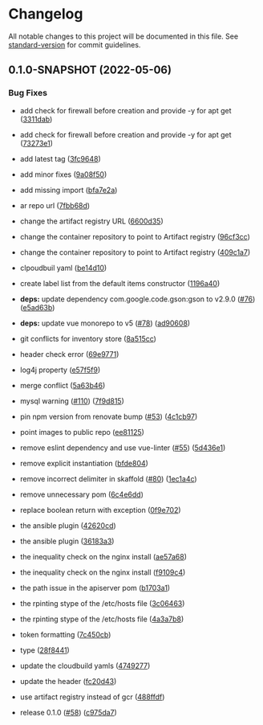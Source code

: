 # Changelog

All notable changes to this project will be documented in this file. See [standard-version](https://github.com/conventional-changelog/standard-version) for commit guidelines.

## 0.1.0-SNAPSHOT (2022-05-06)


### Bug Fixes

* add check for firewall before creation and provide -y for apt get ([3311dab](https://github.com/mokkapps/changelog-generator-demo/commits/3311dab21d0af9256b439070e66f8d0caacf64c0))
* add check for firewall before creation and provide -y for apt get ([73273e1](https://github.com/mokkapps/changelog-generator-demo/commits/73273e1585cea6836470f5c27b0d8150f3a292e3))
* add latest tag ([3fc9648](https://github.com/mokkapps/changelog-generator-demo/commits/3fc96483a0993df7a4f402b04ab4d9a828a437b4))
* add minor fixes ([9a08f50](https://github.com/mokkapps/changelog-generator-demo/commits/9a08f5061a40308e6f0b0a6f2fe7603e4d23118c))
* add missing import ([bfa7e2a](https://github.com/mokkapps/changelog-generator-demo/commits/bfa7e2ae67315369bb83161d81cdee041f7c926b))
* ar repo url ([7fbb68d](https://github.com/mokkapps/changelog-generator-demo/commits/7fbb68dc926149d4cb738489668921910bcc7374))
* change the artifact registry URL ([6600d35](https://github.com/mokkapps/changelog-generator-demo/commits/6600d35689db9152ce0eaa70876b843978b33ce7))
* change the container repository to point to Artifact registry ([96cf3cc](https://github.com/mokkapps/changelog-generator-demo/commits/96cf3ccef317d168e864a99634803b957fa9c339))
* change the container repository to point to Artifact registry ([409c1a7](https://github.com/mokkapps/changelog-generator-demo/commits/409c1a7c6ec9b2408a9eed11ccf36828040d4135))
* clpoudbuil yaml ([be14d10](https://github.com/mokkapps/changelog-generator-demo/commits/be14d10a94c5f23c511ac0daf820f69a3de9b581))
* create label list from the default items constructor ([1196a40](https://github.com/mokkapps/changelog-generator-demo/commits/1196a40d76e7f390c70915be28c196363851f72d))
* **deps:** update dependency com.google.code.gson:gson to v2.9.0 ([#76](https://github.com/GoogleCloudPlatform/point-of-sale/issues/76)) ([e5ad63b](https://github.com/mokkapps/changelog-generator-demo/commits/e5ad63b33d2681f90f323bc28bf567e234a7f0ef))
* **deps:** update vue monorepo to v5 ([#78](https://github.com/GoogleCloudPlatform/point-of-sale/issues/78)) ([ad90608](https://github.com/mokkapps/changelog-generator-demo/commits/ad90608eecd2ee1efb55ca1c16f743d8e6aeca27))
* git conflicts for inventory store ([8a515cc](https://github.com/mokkapps/changelog-generator-demo/commits/8a515cce7015416c33040c2ab89d4a2e8e4a6da0))
* header check error ([69e9771](https://github.com/mokkapps/changelog-generator-demo/commits/69e9771f090aa57ee5af88c11216a72e0c39c0bf))
* log4j property ([e57f5f9](https://github.com/mokkapps/changelog-generator-demo/commits/e57f5f9b143e5177e84c9fdab13445f327ba0453))
* merge conflict ([5a63b46](https://github.com/mokkapps/changelog-generator-demo/commits/5a63b4675567d5a598650e5a7cda9855b6a94e67))
* mysql warning ([#110](https://github.com/GoogleCloudPlatform/point-of-sale/issues/110)) ([7f9d815](https://github.com/mokkapps/changelog-generator-demo/commits/7f9d81583786acc4211e625978589931cc893a83))
* pin npm version from renovate bump ([#53](https://github.com/GoogleCloudPlatform/point-of-sale/issues/53)) ([4c1cb97](https://github.com/mokkapps/changelog-generator-demo/commits/4c1cb97d3efd6ca65b4088ee70a4bd6c31bf0789))
* point images to public repo ([ee81125](https://github.com/mokkapps/changelog-generator-demo/commits/ee811255a2d30c9758f5a52c32dc7306e0921a68))
* remove eslint dependency and use vue-linter ([#55](https://github.com/GoogleCloudPlatform/point-of-sale/issues/55)) ([5d436e1](https://github.com/mokkapps/changelog-generator-demo/commits/5d436e10c8752861585003828d1c7c929a1f3f4c))
* remove explicit instantiation ([bfde804](https://github.com/mokkapps/changelog-generator-demo/commits/bfde8046d5527db197510bd628a1ba8205730e22))
* remove incorrect delimiter in skaffold ([#80](https://github.com/GoogleCloudPlatform/point-of-sale/issues/80)) ([1ec1a4c](https://github.com/mokkapps/changelog-generator-demo/commits/1ec1a4c481157906652ad2a93b6936a0e1f2235d))
* remove unnecessary pom ([6c4e6dd](https://github.com/mokkapps/changelog-generator-demo/commits/6c4e6dd19aac175d88cf1a41e555d954c566c4f1))
* replace boolean return with exception ([0f9e702](https://github.com/mokkapps/changelog-generator-demo/commits/0f9e7029c50f6f46bed275962f5687a345e11a4d))
* the ansible plugin ([42620cd](https://github.com/mokkapps/changelog-generator-demo/commits/42620cdb5362dd3ba047c65076e418d33a9b5b84))
* the ansible plugin ([36183a3](https://github.com/mokkapps/changelog-generator-demo/commits/36183a37e085891fd2d249e9f3e99297c38eb6b3))
* the inequality check on the nginx install ([ae57a68](https://github.com/mokkapps/changelog-generator-demo/commits/ae57a686f39dfbcd46f45bf78d55196dac2a7dc8))
* the inequality check on the nginx install ([f9109c4](https://github.com/mokkapps/changelog-generator-demo/commits/f9109c4ec52e2f1abd3bdbdccbcec31499e27f82))
* the path issue in the apiserver pom ([b1703a1](https://github.com/mokkapps/changelog-generator-demo/commits/b1703a1256a0352093e90466152e32da24355bb1))
* the rpinting stype of the /etc/hosts file ([3c06463](https://github.com/mokkapps/changelog-generator-demo/commits/3c064631a948712aaea4b146c2260b4af6f3eacf))
* the rpinting stype of the /etc/hosts file ([4a3a7b8](https://github.com/mokkapps/changelog-generator-demo/commits/4a3a7b882c0e99d1f62edc45ae21f87a036e8d0d))
* token formatting ([7c450cb](https://github.com/mokkapps/changelog-generator-demo/commits/7c450cbd71ebf67d10690b9194757650e779e309))
* type ([28f8441](https://github.com/mokkapps/changelog-generator-demo/commits/28f84415fe4f3bc1f38fd7568e69dc35a25b1872))
* update the cloudbuild yamls ([4749277](https://github.com/mokkapps/changelog-generator-demo/commits/47492776fd419948261fc8230e1864afa68bf936))
* update the header ([fc20d43](https://github.com/mokkapps/changelog-generator-demo/commits/fc20d43132ec6a17e2e4377200dbbd38c0c20a8f))
* use artifact registry instead of gcr ([488ffdf](https://github.com/mokkapps/changelog-generator-demo/commits/488ffdf418b1340a008be940ff6470c9645f22d8))


* release 0.1.0 ([#58](https://github.com/GoogleCloudPlatform/point-of-sale/issues/58)) ([c975da7](https://github.com/mokkapps/changelog-generator-demo/commits/c975da73fdf088f446e2fe256427cb1b830da98e))
